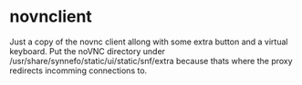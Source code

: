 novnclient
==========
Just a copy of the novnc client allong with some extra button and a virtual keyboard.
Put the noVNC directory under /usr/share/synnefo/static/ui/static/snf/extra because thats where the proxy redirects incomming connections to.
